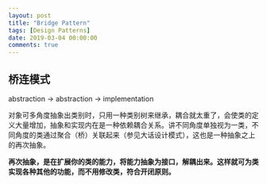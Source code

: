```yaml
---
layout: post
title: "Bridge Pattern"
tags: [Design Patterns]
date: 2019-03-04 00:00:00
comments: true
---  
```


## 桥连模式  

abstraction -> abstraction  -> implementation

对象可多角度抽象出类别时，只用一种类别树来继承，耦合就太重了，会使类的定义大量增加，抽象和实现内在是一种依赖耦合关系。讲不同角度单独视为一类，不同角度的类通过聚合（桥）关联起来（参见大话设计模式），这也是一种抽象之上的再次抽象。

**再次抽象，是在扩展你的类的能力，将能力抽象为接口，解耦出来。这样就可为类实现各种其他的功能，而不用修改类，符合开闭原则。**

<!--more-->  


